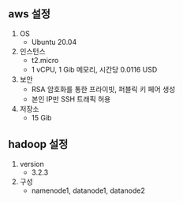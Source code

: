## aws 설정
1. OS
    - Ubuntu 20.04
2. 인스턴스
    - t2.micro
    - 1 vCPU, 1 Gib 메모리, 시간당 0.0116 USD
3. 보안
    - RSA 암호화를 통한 프라이빗, 퍼블릭 키 페어 생성
    - 본인 IP만 SSH 트래픽 허용
4. 저장소
    - 15 Gib

## hadoop 설정
1. version
    - 3.2.3
2. 구성
    - namenode1, datanode1, datanode2